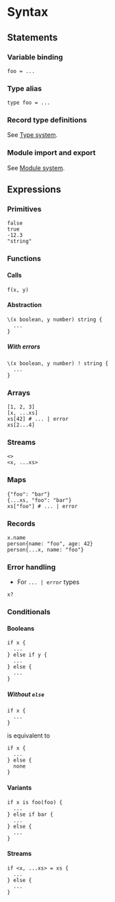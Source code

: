 # Syntax

## Statements

### Variable binding

```
foo = ...
```

### Type alias

```
type foo = ...
```

### Record type definitions

See [Type system](type_system.md#records).

### Module import and export

See [Module system](module_system.md).

## Expressions

### Primitives

```
false
true
-12.3
"string"
```

### Functions

#### Calls

```
f(x, y)
```

#### Abstraction

```
\(x boolean, y number) string {
  ...
}
```

##### With errors

```
\(x boolean, y number) ! string {
  ...
}
```

### Arrays

```
[1, 2, 3]
[x, ...xs]
xs[42] # ... | error
xs[2...4]
```

### Streams

```
<>
<x, ...xs>
```

### Maps

```
{"foo": "bar"}
{...xs, "foo": "bar"}
xs["foo"] # ... | error
```

### Records

```
x.name
person{name: "foo", age: 42}
person{...x, name: "foo"}
```

### Error handling

- For `... | error` types

```
x?
```

### Conditionals

#### Booleans

```
if x {
  ...
} else if y {
  ...
} else {
  ...
}
```

##### Without `else`

```
if x {
  ...
}
```

is equivalent to

```
if x {
  ...
} else {
  none
}
```

#### Variants

```
if x is foo(foo) {
  ...
} else if bar {
  ...
} else {
  ...
}
```

#### Streams

```
if <x, ...xs> = xs {
  ...
} else {
  ...
}
```

